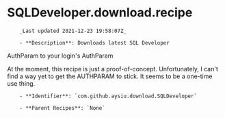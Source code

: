 # SQLDeveloper.download.recipe

        _Last updated 2021-12-23 19:58:07Z_

        - **Description**: Downloads latest SQL Developer
AuthParam to your login's AuthParam

At the moment, this recipe is just a proof-of-concept. Unfortunately, I can't find a way yet to get the AUTHPARAM to stick. It seems to be a one-time use thing.

        - **Identifier**: `com.github.aysiu.download.SQLDeveloper`

        - **Parent Recipes**: `None`
